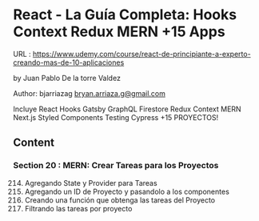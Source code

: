 # React - La Guía Completa: Hooks Context Redux MERN +15 Apps

URL : https://www.udemy.com/course/react-de-principiante-a-experto-creando-mas-de-10-aplicaciones

by Juan Pablo De la torre Valdez

Author: bjarriazag <bryan.arriaza.g@gmail.com>

Incluye React Hooks Gatsby GraphQL Firestore Redux Context MERN Next.js Styled Components Testing Cypress +15 PROYECTOS!

## Content

### Section 20 : MERN: Crear Tareas para los Proyectos

214. Agregando State y Provider para Tareas
215. Agregando un ID de Proyecto y pasandolo a los componentes
216. Creando una función que obtenga las tareas del Proyecto
217. Filtrando las tareas por proyecto
